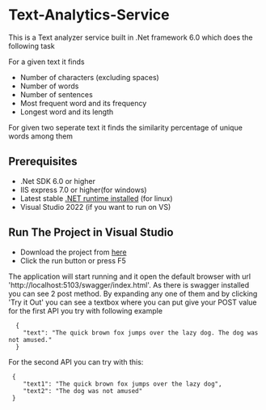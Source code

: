 # Text-Analytics-Service
This is a Text analyzer service built in .Net framework 6.0 which does the following task

For a given text it finds
- Number of characters (excluding spaces)
- Number of words
- Number of sentences
- Most frequent word and its frequency
- Longest word and its length

For given two seperate text it finds the similarity percentage of unique words among them

## Prerequisites
- .Net SDK 6.0 or higher
- IIS express 7.0 or higher(for windows)
- Latest stable  [.NET runtime installed](https://learn.microsoft.com/en-us/dotnet/core/install/linux) (for linux)
- Visual Studio 2022 (if you want to run on VS)

## Run The Project in Visual Studio
- Download the project from [here](https://github.com/sharif0rifat/Text-Analytics-Service)
- Click the run button or press F5

The application will start running and it open the default browser with url 'http://localhost:5103/swagger/index.html'. As there is swagger installed you can see 2 post method. By expanding any one of them and by clicking 'Try it Out' you can see a textbox where you can put give your POST value
for the first API you try with following example 

```http
  {
    "text": "The quick brown fox jumps over the lazy dog. The dog was not amused."
  }
```

For the second API you can try with this: 

```http
 {
    "text1": "The quick brown fox jumps over the lazy dog",
    "text2": "The dog was not amused"
 }
```
